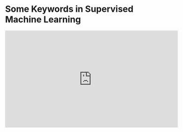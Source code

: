 # Some Keywords in Supervised Machine Learning

<iframe width="560" height="315" src="https://www.youtube.com/embed/u4vOwn_c8K4" title="YouTube video player" frameborder="0" allow="accelerometer; autoplay; clipboard-write; encrypted-media; gyroscope; picture-in-picture" allowfullscreen></iframe>
